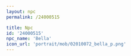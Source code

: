 ```yaml
---
layout: npc
permalink: /24000515

title: Npc
id: '24000515'
npc_name: 'Bella'
icon_url: 'portrait/mob/02010072_bella_p.png'
---
```

